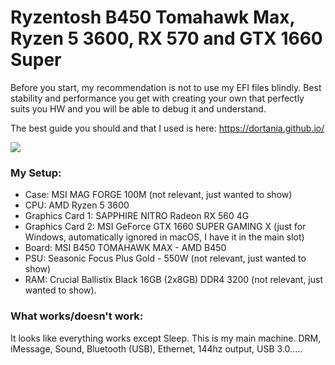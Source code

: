 # Ryzentosh B450 Tomahawk Max, Ryzen 5 3600, RX 570 and GTX 1660 Super

Before you start, my recommendation is not to use my EFI files blindly. Best stability and performance you get with creating your own that perfectly suits you HW and you will be able to debug it and understand. 

The best guide you should and that I used is here: https://dortania.github.io/

![](https://github.com/kasik96/B450-TOMAHAWK-MAX-RYZEN-5-3600-RX-570/blob/master/IMG_4444.jpg)

### My Setup:
- Case: MSI MAG FORGE 100M (not relevant, just wanted to show)
- CPU: AMD Ryzen 5 3600
- Graphics Card 1: SAPPHIRE NITRO Radeon RX 560 4G
- Graphics Card 2: MSI GeForce GTX 1660 SUPER GAMING X (just for Windows, automatically ignored in macOS, I have it in the main slot)
- Board: MSI B450 TOMAHAWK MAX - AMD B450
- PSU: Seasonic Focus Plus Gold - 550W (not relevant, just wanted to show)
- RAM: Crucial Ballistix Black 16GB (2x8GB) DDR4 3200 (not relevant, just wanted to show).

### What works/doesn't work: 
It looks like everything works except Sleep. This is my main machine. DRM, iMessage, Sound, Bluetooth (USB), Ethernet, 144hz output, USB 3.0.....


